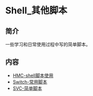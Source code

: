 # Shell_其他脚本

## 简介
一些学习和日常使用过程中写的简单脚本。

## 内容
- [HMC-shell脚本使用](https://gitbook.big1000.com/09-Shell%E8%84%9A%E6%9C%AC/06-Shell%E5%85%B6%E4%BB%96%E5%B9%B3%E5%8F%B0%E8%84%9A%E6%9C%AC/01-HMC-shell%E8%84%9A%E6%9C%AC%E4%BD%BF%E7%94%A8.html)
- [Switch-常用脚本](https://gitbook.big1000.com/09-Shell%E8%84%9A%E6%9C%AC/06-Shell%E5%85%B6%E4%BB%96%E5%B9%B3%E5%8F%B0%E8%84%9A%E6%9C%AC/04-Switch-%E5%B8%B8%E7%94%A8%E8%84%9A%E6%9C%AC.html)
- [SVC-简单脚本](https://gitbook.big1000.com/09-Shell%E8%84%9A%E6%9C%AC/06-Shell%E5%85%B6%E4%BB%96%E5%B9%B3%E5%8F%B0%E8%84%9A%E6%9C%AC/10-SVC-%E7%AE%80%E5%8D%95%E8%84%9A%E6%9C%AC.html)